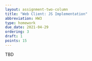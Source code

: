 ```yaml
---
layout: assignment-two-column
title: "Web Client: JS Implementation"
abbreviation: HW3
type: homework
due_date: 2021-04-29
ordering: 3
draft: 1
points: 15
---
```


TBD